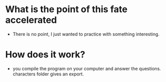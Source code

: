 # What is the point of this fate accelerated

- There is no point, I just wanted to practice with something interesting.

# How does it work?

- you compile the program on your computer and answer the questions. characters folder gives an export.

